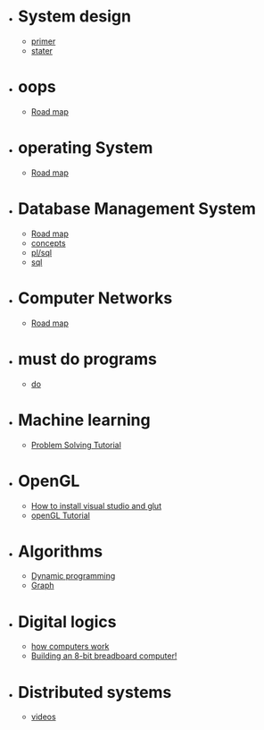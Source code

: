 * # System design #
  * [primer](https://github.com/donnemartin/system-design-primer)
  * [stater](https://www.youtube.com/watch?v=xpDnVSmNFX0&list=PLMCXHnjXnTnvo6alSjVkgxV-VH6EPyvoX&index=1)
* # oops #
  * [Road map](https://whimsical.com/object-oriented-programming-cheatsheet-by-love-babbar-YbSgLatbWQ4R5paV7EgqFw)
* # operating System #
  * [Road map](https://whimsical.com/operating-system-cheatsheet-by-love-babbar-S9tuWBCSQfzoBRF5EDNinQ)
* # Database Management System #
  * [Road map](https://whimsical.com/dbms-roadmap-by-love-babbar-FmUi8ffVop33t3MmpVxPCo)
  * [concepts](https://www.youtube.com/watch?v=7GVFYt6_ZFM&list=PL08903FB7ACA1C2FB)
  * [pl/sql](https://www.youtube.com/playlist?list=PLVlQHNRLflP-B-e7daJkgKPS_vmya5mY6)
  * [sql](https://www.youtube.com/playlist?list=PLVlQHNRLflP8tgE_tO3Ok9JwzKrTHNxDS)
* # Computer Networks #
  * [Road map](https://whimsical.com/networking-cheatsheet-by-love-babbar-FcLExFDezehhfsbDPfZDBv)
* # must do programs #
  * [do](https://www.geeksforgeeks.org/must-do-coding-questions-for-companies-like-amazon-microsoft-adobe/)
* # Machine learning #
  * [Problem Solving Tutorial](https://www.youtube.com/watch?v=O6vwN74aSGY&list=PL4gu8xQu0_5JBO1FKRO5p20wc8DprlOgn)
* # OpenGL #
  * [How to install visual studio and glut](https://youtu.be/XOtY4yzitdk)
   * [openGL Tutorial](https://www.youtube.com/watch?v=3aJ8OR1C6pk&list=PLWzp0Bbyy_3jy34HlDrEWlcG3rF99gkvk)
* # Algorithms #
  * [Dynamic programming](https://www.youtube.com/watch?v=oBt53YbR9Kk&t=5s&ab_channel=freeCodeCamp.org)
  * [Graph](https://www.youtube.com/watch?v=tWVWeAqZ0WU&t=10s&ab_channel=freeCodeCamp.org)
* # Digital logics #
  * [how computers work](https://www.youtube.com/watch?v=QZwneRb-zqA&ab_channel=SebastianLague)
  * [Building an 8-bit breadboard computer!](https://www.youtube.com/watch?v=HyznrdDSSGM&list=PLowKtXNTBypGqImE405J2565dvjafglHU&ab_channel=BenEater)
* # Distributed systems #
  * [videos](https://www.youtube.com/playlist?list=PLNPUF5QyWU8PydLG2cIJrCvnn5I_exhYx)  
